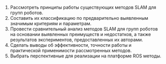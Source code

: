 1. Рассмотреть принципы работы существующих методов SLAM для групп роботов.
2. Составить их классификацию по предварительно выявленным значимым критериям и параметрам.
3. Провести сравнительный анализ методов SLAM для групп роботов на основании выявленных преимуществ и недостатков, а также результатов экспериментов, предоставленных их авторами.
4. Сделать выводы об эффективности, точности работы и практической применимости рассмотренных методов.
5. Выбрать перспективные для реализации на платформе ROS методы.